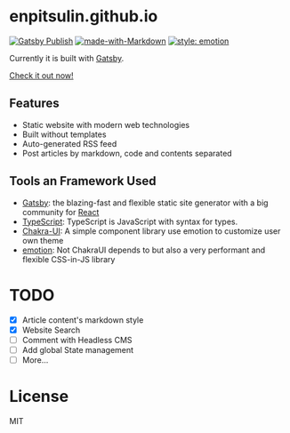 # enpitsulin.github.io

[![Gatsby Publish](https://github.com/enpitsuLin/enpitsuLin.github.io/actions/workflows/deploy.yml/badge.svg)](https://github.com/enpitsuLin/enpitsuLin.github.io/actions/workflows/deploy.yml)
[![made-with-Markdown](https://img.shields.io/badge/Made%20with-Markdown-1f425f.svg)](http://commonmark.org)
[![style: emotion](https://img.shields.io/badge/style-%E2%9C%A8emotion-d4a25e?colorA=45c7e1)](https://github.com/emotion-js/emotion)

Currently it is built with [Gatsby](https://www.gatsbyjs.org/).

[Check it out now!](https://enpitsulin.github.io)

## Features

- Static website with modern web technologies
- Built without templates
- Auto-generated RSS feed
- Post articles by markdown, code and contents separated

## Tools an Framework Used

- [Gatsby](https://www.gatsbyjs.org/): the blazing-fast and flexible static site generator with a big community for [React](https://facebook.github.io/react/)
- [TypeScript](https://www.typescriptlang.org/): TypeScript is JavaScript with syntax for types.
- [Chakra-UI](https://chakra-ui.com/): A simple component library use emotion to customize user own theme
- [emotion](https://github.com/emotion-js/emotionn): Not ChakraUI depends to but also a very performant and flexible CSS-in-JS library

# TODO

- [x] Article content's markdown style
- [x] Website Search
- [ ] Comment with Headless CMS
- [ ] Add global State management
- [ ] More...

# License

MIT
